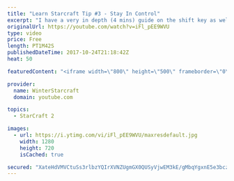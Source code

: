 ```yaml
---
title: "Learn Starcraft Tip #3 - Stay In Control"
excerpt: "I have a very in depth (4 mins) guide on the shift key as well here https://www.youtube.com/watch?v=7x9pHr544oY"
originalUrl: https://youtube.com/watch?v=iFl_pEE9WVU
type: video
price: Free
length: PT1M42S
publishedDateTime: 2017-10-24T21:18:42Z
heat: 50

featuredContent: "<iframe width=\"800\" height=\"500\" frameborder=\"0\" src=\"https://www.youtube.com/embed/iFl_pEE9WVU\" allow=\"accelerometer; autoplay; encrypted-media; gyroscope; picture-in-picture\" allowfullscreen></iframe>"

provider:
  name: WinterStarcraft
  domain: youtube.com

topics:
  - StarCraft 2

images:
  - url: https://i.ytimg.com/vi/iFl_pEE9WVU/maxresdefault.jpg
    width: 1280
    height: 720
    isCached: true

secured: "XateHdVMVCtuSs3rlbzYQIrXVNZUgmGX0QUSyVjwEM3kE/gMbqYgxnE5e3bczFF7PL5waMFQdnB/JL/oxJHBG2B+gDPKO56uCSyfoYAZtIi2D0g1WWvi3fxHc2MtE9jSIDljM68FSTgcXtllx0gds+DbLMsetOU3IRJAWR2n3vPJhAvnGOs9/FNP1/XCZ+jKehq9qenESqGeL0jCuAp1OK2FFAN2c2l5z86IWWqU8yOubdzcUL6RR36vQg6WXrfT5A8pMRbzT+S23Qz7OhYExUOwiJ6/4KFalun2w45G+G6/AiEpaw56D4JZA6xWR4gNh+8pxKoSW7j5cRWZFnHxDiwwsICr68x3txhxGy9jPKJRTs8O1bwAG0F7NeKFzx134KdyiFOcQAp62Avq7Vw7hCv5rcdw8a5ja09D/t8zfHE=;3OpmyUrZ/enDv9BzM4VuHg=="
---
```


